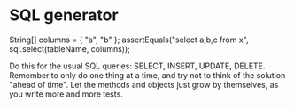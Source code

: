 # SQL generator

String[] columns = { "a", "b" };
assertEquals("select a,b,c from x", sql.select(tableName, columns));

Do this for the usual SQL queries: SELECT, INSERT, UPDATE, DELETE. Remember to only do one thing at a time, and try not to think of the solution "ahead of time". Let the methods and objects just grow by themselves, as you write more and more tests.